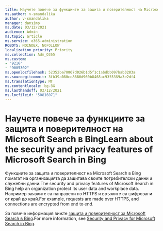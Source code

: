 ```yaml
---
title: Научете повече за функциите за защита и поверителност на Microsoft Search в Bing
ms.author: v-smandalika
author: v-smandalika
manager: dansimp
ms.date: 03/12/2021
audience: Admin
ms.topic: article
ms.service: o365-administration
ROBOTS: NOINDEX, NOFOLLOW
localization_priority: Priority
ms.collection: Adm_O365
ms.custom:
- "9216"
- "9005302"
ms.openlocfilehash: 52352ba70067d026b1d5f1c1abdbb097bab3283a
ms.sourcegitcommit: 3fb39a080cc8680d960b8468ac9355389a3e2df4
ms.translationtype: MT
ms.contentlocale: bg-BG
ms.lasthandoff: 03/12/2021
ms.locfileid: "50816071"
---
```

# <a name="learn-about-the-security-and-privacy-features-of-microsoft-search-in-bing"></a><span data-ttu-id="1973b-102">Научете повече за функциите за защита и поверителност на Microsoft Search в Bing</span><span class="sxs-lookup"><span data-stu-id="1973b-102">Learn about the security and privacy features of Microsoft Search in Bing</span></span>

<span data-ttu-id="1973b-103">Функциите за защита и поверителност на Microsoft Search в Bing помагат на организацията да защитава своите потребителски данни и служебни данни.</span><span class="sxs-lookup"><span data-stu-id="1973b-103">The security and privacy features of Microsoft Search in Bing help an organization protect its user data and workplace data.</span></span> <span data-ttu-id="1973b-104">Например заявките са направени по HTTPS и връзките са шифровани от край до край.</span><span class="sxs-lookup"><span data-stu-id="1973b-104">For example, requests are made over HTTPS, and connections are encrypted from end to end.</span></span>

<span data-ttu-id="1973b-105">За повече информация вижте [защита и поверителност за Microsoft Search в Bing](https://docs.microsoft.com/microsoftsearch/security-for-search).</span><span class="sxs-lookup"><span data-stu-id="1973b-105">For more information, see [Security and Privacy for Microsoft Search in Bing](https://docs.microsoft.com/microsoftsearch/security-for-search).</span></span>
